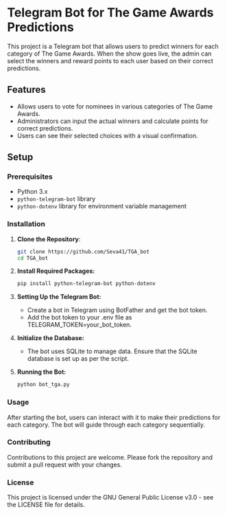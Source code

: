 # Telegram Bot for The Game Awards Predictions

This project is a Telegram bot that allows users to predict winners for each category of The Game Awards. When the show goes live, the admin can select the winners and reward points to each user based on their correct predictions.

## Features

- Allows users to vote for nominees in various categories of The Game Awards.
- Administrators can input the actual winners and calculate points for correct predictions.
- Users can see their selected choices with a visual confirmation.

## Setup

### Prerequisites

- Python 3.x
- `python-telegram-bot` library
- `python-dotenv` library for environment variable management

### Installation

1. **Clone the Repository**:

   ```bash
   git clone https://github.com/Seva41/TGA_bot
   cd TGA_bot

   ```

2. **Install Required Packages:**

   ```bash
   pip install python-telegram-bot python-dotenv

   ```

3. **Setting Up the Telegram Bot:**

   - Create a bot in Telegram using BotFather and get the bot token.
   - Add the bot token to your .env file as TELEGRAM_TOKEN=your_bot_token.

4. **Initialize the Database:**

   - The bot uses SQLite to manage data. Ensure that the SQLite database is set up as per the script.

5. **Running the Bot:**
   ```bash
   python bot_tga.py
   ```

### Usage

After starting the bot, users can interact with it to make their predictions for each category. The bot will guide through each category sequentially.

### Contributing

Contributions to this project are welcome. Please fork the repository and submit a pull request with your changes.

### License

This project is licensed under the GNU General Public License v3.0 - see the LICENSE file for details.

